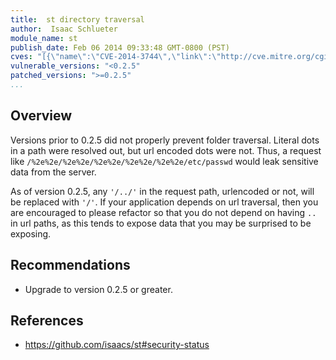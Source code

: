 ```yaml
---
title:  st directory traversal
author:  Isaac Schlueter
module_name: st
publish_date: Feb 06 2014 09:33:48 GMT-0800 (PST) 
cves: "[{\"name\":\"CVE-2014-3744\",\"link\":\"http://cve.mitre.org/cgi-bin/cvename.cgi?name=CVE-2014-3744\"}]"
vulnerable_versions: "<0.2.5"
patched_versions: ">=0.2.5"
...
```


## Overview
Versions prior to 0.2.5 did not properly prevent folder traversal. Literal dots in a path were resolved out, but url encoded dots were not. Thus, a request like ``` /%2e%2e/%2e%2e/%2e%2e/%2e%2e/%2e%2e/etc/passwd ``` would leak sensitive data from the server.

As of version 0.2.5, any ```'/../'``` in the request path, urlencoded or not, will be replaced with ```'/'```. If your application depends on url traversal, then you are encouraged to please refactor so that you do not depend on having ```..``` in url paths, as this tends to expose data that you may be surprised to be exposing.

## Recommendations
- Upgrade to version 0.2.5 or greater.

## References
- https://github.com/isaacs/st#security-status
